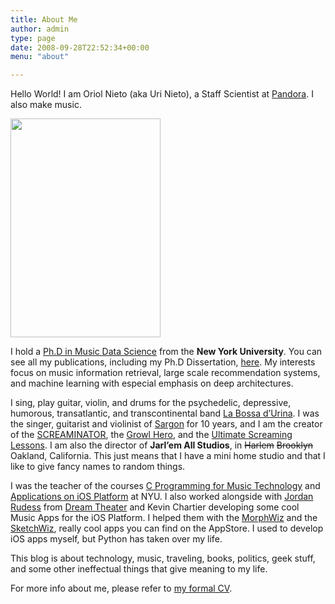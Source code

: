 ```yaml
---
title: About Me
author: admin
type: page
date: 2008-09-28T22:52:34+00:00
menu: "about"

---
```

Hello World! I am Oriol Nieto (aka Uri Nieto), a Staff Scientist at <a href="http://www.pandora.com" target="_blank">Pandora</a>. I also make music.

<div class="center">
    <img src="/wp-content/uploads/2008/09/uri.png" alt="" title="uri" width="240" height="350" class="" />
</div>

I hold a [Ph.D in Music Data Science][6] from the **New York University**. You can see all my publications, including my Ph.D Dissertation, <a href="http://marl.smusic.nyu.edu/nieto/publications.php" target="_blank">here</a>. My interests focus on music information retrieval, large scale recommendation systems, and machine learning with especial emphasis on deep architectures.

I sing, play guitar, violin, and drums for the psychedelic, depressive, humorous, transatlantic, and transcontinental band <a href="https://www.facebook.com/labossadurina" target="_blank">La Bossa d&#8217;Urina</a>. I was the singer, guitarist and violinist of [Sargon][2] for 10 years, and I am the creator of the [SCREAMINATOR][3], the [Growl Hero][4], and the [Ultimate Screaming Lessons][5]. I am also the director of **Jarl&#8217;em All Studios**, in <strike>Harlem</strike> <strike>Brooklyn</strike> Oakland, California. This just means that I have a mini home studio and that I like to give fancy names to random things.

I was the teacher of the courses [C Programming for Music Technology][7] and <a href="http://marl.smusic.nyu.edu/nieto/iOS/" target="_blank">Applications on iOS Platform</a> at NYU. I also worked alongside with [Jordan Rudess][8] from [Dream Theater][9] and Kevin Chartier developing some cool Music Apps for the iOS Platform. I helped them with the [MorphWiz][10] and the [SketchWiz][11], really cool apps you can find on the AppStore. I used to develop iOS apps myself, but Python has taken over my life.

This blog is about technology, music, traveling, books, politics, geek stuff, and some other ineffectual things that give meaning to my life. 

For more info about me, please refer to [my formal CV][13].

 [1]: http://maps.google.com/maps?f=q&source=s_q&hl=en&geocode=&q=Barcelona,+Spain&sll=37.440221,-122.163299&sspn=0.089274,0.129089&ie=UTF8&t=h&z=12&iwloc=A
 [2]: http://sargonmetal.com/en/
 [3]: http://screaminator.urinieto.com/
 [4]: https://ccrma.stanford.edu/~urinieto/256/growlhero/
 [5]: http://urinieto.com/ultimate-screaming-lessons/
 [6]: http://steinhardt.nyu.edu/music/technology/programs/doctoral/
 [7]: http://marl.smusic.nyu.edu/CProgramming/Fall14/
 [8]: http://jordanrudess.com/
 [9]: http://dreamtheater.net/
 [10]: http://itunes.apple.com/us/app/morphwiz/id377345348?mt=8
 [11]: http://itunes.apple.com/us/app/sketchwiz/id392835926?mt=8
 [12]: http://urinieto.com/apps/
 [13]: http://urinieto.com/cv/
